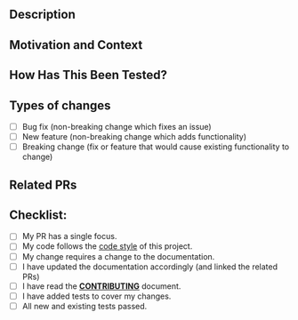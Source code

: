 <!--- Provide a general summary of your changes in the Title above -->

## Description
<!--- Describe your changes in detail -->

## Motivation and Context
<!--- Why is this change required? What problem does it solve? -->
<!--- If it fixes an open issue, please link to the issue here (either GitHub or JIRA issue) -->

## How Has This Been Tested?
<!--- Please describe in detail how you tested your changes. -->
<!--- Include details of your testing environment, and the tests you ran to -->
<!--- see how your change affects other areas of the code, etc. -->

## Types of changes
<!--- What types of changes does your code introduce? Put an `x` in all the boxes that apply: -->
- [ ] Bug fix (non-breaking change which fixes an issue)
- [ ] New feature (non-breaking change which adds functionality)
- [ ] Breaking change (fix or feature that would cause existing functionality to change)

## Related PRs
<!--- If there qre related PRs, please link them here --->

## Checklist:
<!--- Go over all the following points, and put an `x` in all the boxes that apply. -->
<!--- If you're unsure about any of these, don't hesitate to ask. We're here to help! -->
- [ ] My PR has a single focus.
- [ ] My code follows the [code style](https://brooklyn.apache.org/developers/code-standards.html) of this project.
- [ ] My change requires a change to the documentation.
- [ ] I have updated the documentation accordingly (and linked the related PRs)
- [ ] I have read the [**CONTRIBUTING**](../CONTRIBUTING.md) document.
- [ ] I have added tests to cover my changes.
- [ ] All new and existing tests passed.
